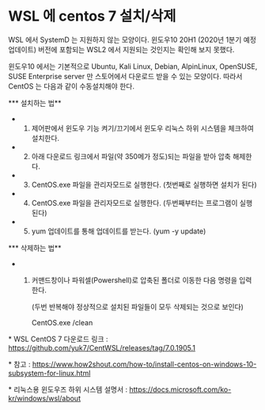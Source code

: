 # WSL 에 centos 7 설치/삭제

WSL 에서 SystemD 는 지원하지 않는 모양이다. 윈도우10 20H1 (2020년 1분기 예정 업데이트) 버전에 포함되는 WSL2 에서 지원되는 것인지는 확인해 보지 못했다.



윈도우10 에서는 기본적으로 Ubuntu, Kali Linux, Debian, AlpinLinux, OpenSUSE, SUSE Enterprise server 만 스토어에서 다운로드 받을 수 있는 모양이다. 따라서 CentOS 는 다음과 같이 수동설치해야 한다.





*** 설치하는 법**

- 1. 제어판에서 윈도우 기능 켜기/끄기에서 윈도우 리눅스 하위 시스템을 체크하여 설치한다.

- 2. 아래 다운로드 링크에서 파일(약 350메가 정도)되는 파일을 받아 압축 해제한다.

- 3. CentOS.exe 파일을 관리자모드로 실행한다. (첫번째로 실행하면 설치가 된다)

- 4. CentOS.exe 파일을 관리자모드로 실행한다. (두번째부터는 프로그램이 실행된다)

- 5. yum 업데이트를 통해 업데이트를 받는다. (yum -y update)





*** 삭제하는 법**

- 1. 커맨드창이나 파워셀(Powershell)로 압축된 폴더로 이동한 다음 명령을 입력한다.

     (두번 반복해야 정상적으로 설치된 파일들이 모두 삭제되는 것으로 보인다)

     CentOS.exe /clean



\* WSL CentOS 7 다운로드 링크 : https://github.com/yuk7/CentWSL/releases/tag/7.0.1905.1

\* 참고 : https://www.how2shout.com/how-to/install-centos-on-windows-10-subsystem-for-linux.html

\* 리눅스용 윈도우즈 하위 시스템 설명서 : https://docs.microsoft.com/ko-kr/windows/wsl/about

